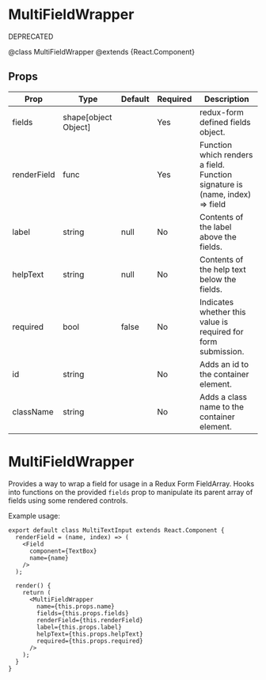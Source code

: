 MultiFieldWrapper
=================

DEPRECATED

@class MultiFieldWrapper
@extends {React.Component}

Props
-----

Prop                  | Type     | Default                   | Required | Description
--------------------- | -------- | ------------------------- | -------- | -----------
fields|shape[object Object]||Yes|redux-form defined fields object.
renderField|func||Yes|Function which renders a field. Function signature is (name, index) => field
label|string|null|No|Contents of the label above the fields.
helpText|string|null|No|Contents of the help text below the fields.
required|bool|false|No|Indicates whether this value is required for form submission.
id|string||No|Adds an id to the container element.
className|string||No|Adds a class name to the container element.

# MultiFieldWrapper

Provides a way to wrap a field for usage in a Redux Form FieldArray. Hooks into functions on the provided `fields` prop to manipulate its parent array of fields using some rendered controls.

Example usage:

```
export default class MultiTextInput extends React.Component {
  renderField = (name, index) => (
    <Field
      component={TextBox}
      name={name}
    />
  );

  render() {
    return (
      <MultiFieldWrapper
        name={this.props.name}
        fields={this.props.fields}
        renderField={this.renderField}
        label={this.props.label}
        helpText={this.props.helpText}
        required={this.props.required}
      />
    );
  }
}
```
